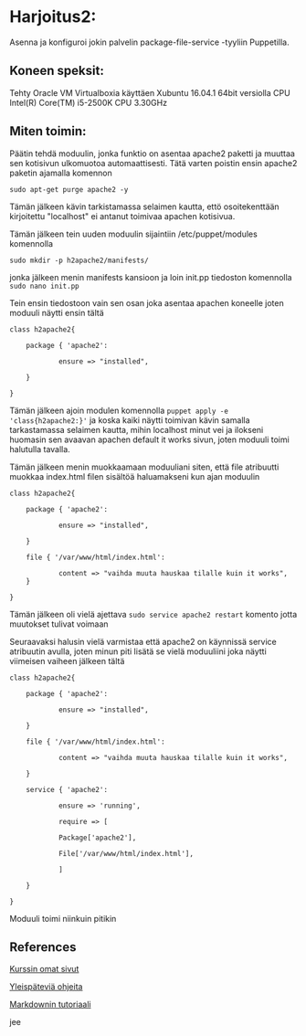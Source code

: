 # Harjoitus2:
Asenna ja konfiguroi jokin palvelin package-file-service -tyyliin Puppetilla.

## Koneen speksit:
Tehty Oracle VM Virtualboxia käyttäen Xubuntu 16.04.1 64bit versiolla
CPU Intel(R) Core(TM) i5-2500K CPU 3.30GHz 

## Miten toimin:
Päätin tehdä moduulin, jonka funktio on asentaa apache2 paketti ja muuttaa sen
kotisivun ulkomuotoa automaattisesti. Tätä varten poistin ensin apache2
paketin ajamalla komennon

`sudo apt-get purge apache2 -y`

Tämän jälkeen kävin tarkistamassa selaimen kautta, ettö osoitekenttään
kirjoitettu "localhost" ei antanut toimivaa apachen kotisivua.

Tämän jälkeen tein uuden moduulin sijaintiin /etc/puppet/modules
komennolla

`sudo mkdir -p h2apache2/manifests/`

jonka jälkeen menin manifests kansioon ja loin init.pp tiedoston komennolla
`sudo nano init.pp`

Tein ensin tiedostoon vain sen osan joka asentaa apachen koneelle joten
moduuli näytti ensin tältä

	class h2apache2{

        package { 'apache2':

                ensure => "installed",

        }

	}


Tämän jälkeen ajoin modulen komennolla `puppet apply -e 'class{h2apache2:}'`
ja koska kaiki näytti toimivan kävin samalla tarkastamassa selaimen kautta, 
mihin localhost minut vei ja ilokseni huomasin sen avaavan apachen default
it works sivun, joten moduuli toimi halutulla tavalla.

Tämän jälkeen menin muokkaamaan moduuliani siten, että file atribuutti
muokkaa index.html filen sisältöä haluamakseni kun ajan moduulin

	class h2apache2{

        package { 'apache2':

                ensure => "installed",

        }

        file { '/var/www/html/index.html':

                content => "vaihda muuta hauskaa tilalle kuin it works",
        }

	}


Tämän jälkeen oli vielä ajettava `sudo service apache2 restart` komento jotta
 muutokset tulivat voimaan


Seuraavaksi halusin vielä varmistaa että apache2 on käynnissä service atribuutin
avulla, joten minun piti lisätä se vielä moduuliini joka näytti viimeisen vaiheen jälkeen tältä


	class h2apache2{

        package { 'apache2':

                ensure => "installed",

        }

        file { '/var/www/html/index.html':

                content => "vaihda muuta hauskaa tilalle kuin it works",

        }

        service { 'apache2':

                ensure => 'running',

                require => [

                Package['apache2'],

                File['/var/www/html/index.html'],

                ]

        }

	}


Moduuli toimi niinkuin pitikin 

## References 

[Kurssin omat sivut](http://terokarvinen.com/2017/aikataulu-%e2%80%93-linuxin-keskitetty-hallinta-%e2%80%93-ict4tn011-11-%e2%80%93-loppukevat-2017-p2)


[Yleispäteviä ohjeita](https://docs.puppet.com/puppet/latest/lang_relationships.html#packagefileservice)


[Markdownin tutoriaali](https://github.com/adam-p/markdown-here/wiki/Markdown-Cheatsheet)

jee
